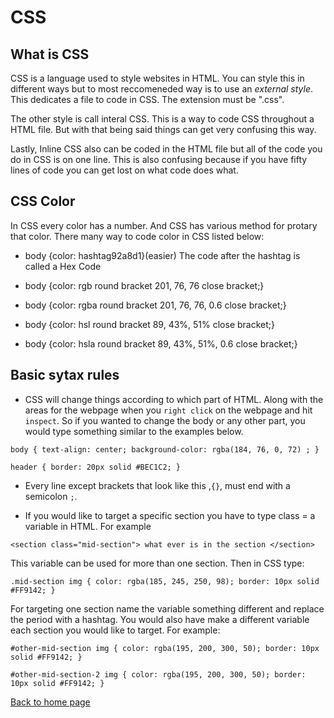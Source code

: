 # CSS

## What is CSS

CSS is a language used to style websites in HTML. You can style this in different ways but to most reccomeneded way is to use an *external style*. This dedicates a file to code in CSS. The extension must be ".css".

The other style is call interal CSS. This is a way to code CSS throughout a HTML file. But with that being said things can get very confusing this way.

Lastly, Inline CSS also can be coded in the HTML file but all of the code you do in CSS is on  one line. This is also confusing because if you have fifty lines of code you can get lost on what code does what.

## CSS Color

 In CSS every color has a number. And CSS has various method for protary that color. There many way to code color in CSS listed below:

- body {color: hashtag92a8d1}(easier)
  The code after the hashtag is called a Hex Code

- body {color: rgb round bracket 201, 76, 76 close bracket;}

- body {color: rgba round bracket 201, 76, 76,  0.6 close bracket;}

- body {color: hsl round bracket 89, 43%, 51% close bracket;}

- body {color: hsla round bracket 89, 43%, 51%,  0.6 close bracket;}

## Basic sytax rules

- CSS will change things according to which part of HTML. Along with the areas for the webpage when you `right click` on the webpage and hit `inspect`. So if you wanted to change the body or any other part, you would type something similar to the examples below.

`body {
    text-align: center;
   background-color: rgba(184, 76, 0, 72) ;
}
`

`header {
    border: 20px solid #BEC1C2;
}`

- Every line except  brackets that look like this ,`{}`, must end with a semicolon `;`.

- If you would like to target a specific section you have to type class = a variable in HTML. For example

`<section class="mid-section">
    what ever is in the section
    </section>`

This variable can be used for more than one section. Then in CSS type:

`.mid-section img {
    color: rgba(185, 245, 250, 98);
    border: 10px solid #FF9142;
}`

For targeting one section name the variable something different and replace the period with a hashtag. You would also have make a different variable each section you would like to target. For example:

`#other-mid-section img {
    color: rgba(195, 200, 300, 50);
    border: 10px solid #FF9142;
}`

`#other-mid-section-2 img {
    color: rgba(195, 200, 300, 50);
    border: 10px solid #FF9142;
}`

[Back to home page](../README.md)